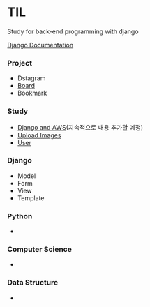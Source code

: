# TIL
Study for back-end programming with django

[Django Documentation](https://docs.djangoproject.com/ko/2.2/)

### Project

- Dstagram
- [Board](https://github.com/navill/TIL/blob/master/Django/class_project/Board_project/board_project.md)
- Bookmark

### Study

- [Django and AWS](https://github.com/navill/TIL/blob/master/Study/Django_with_AWS/Djang_with_AWS_Diagram.jpg)(지속적으로 내용 추가할 예정)
- [Upload Images](https://github.com/navill/TIL/blob/master/Study/Upload_Image.md)
- [User](https://github.com/navill/TIL/blob/master/Study/User.md)

### Django

- Model
- Form
- View
- Template

### Python

- 

### Computer Science

- 

### Data Structure

- 

### 

### 

### 